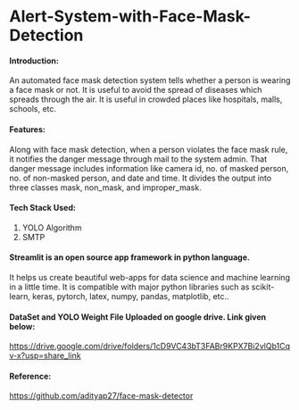 # Alert-System-with-Face-Mask-Detection
#### Introduction: 
An automated face mask detection system tells whether a person is 
wearing a face mask or not. It is useful to avoid the spread of diseases which spreads 
through the air. It is useful in crowded places like hospitals, malls, schools, etc.


#### Features: 
Along with face mask detection, when a person violates the face mask rule, 
it notifies the danger message through mail to the system admin. That danger message 
includes information like camera id, no. of masked person, no. of non-masked person, 
and date and time. It divides the output into three classes mask, non_mask, and 
improper_mask.

#### Tech Stack Used:
1) YOLO Algorithm
2) SMTP 

#### Streamlit is an open source app framework in python language.
It helps us create beautiful web-apps for data science and machine learning in a little time. It is compatible with major python libraries such as scikit-learn, keras, pytorch, latex, numpy, pandas, matplotlib, etc.. 


#### DataSet and YOLO Weight File Uploaded on google drive. Link given below:
https://drive.google.com/drive/folders/1cD9VC43bT3FABr9KPX7Bi2vlQb1Cqv-x?usp=share_link

#### Reference:
https://github.com/adityap27/face-mask-detector
